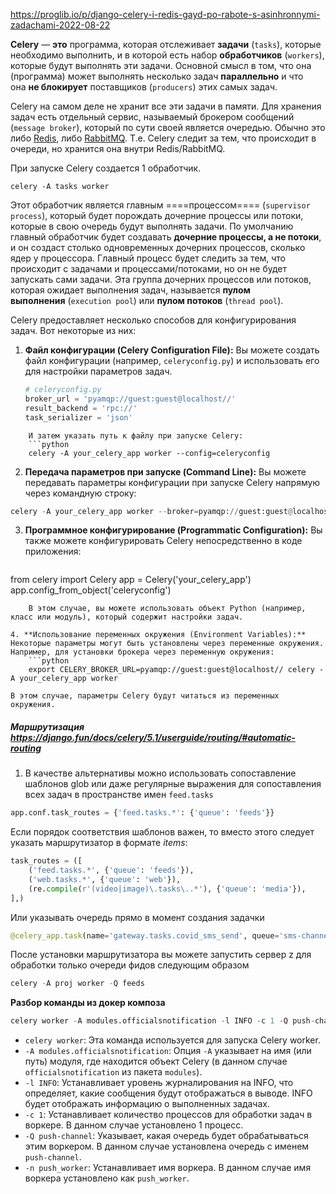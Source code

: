https://proglib.io/p/django-celery-i-redis-gayd-po-rabote-s-asinhronnymi-zadachami-2022-08-22

**Celery** — **это** программа, которая отслеживает **задачи** (`tasks`), которые необходимо выполнить, и в которой есть набор **обработчиков** (`workers`), которые будут выполнять эти задачи. Основной смысл в том, что она (программа) может выполнять несколько задач **параллельно** и что она **не блокирует** поставщиков (`producers`) этих самых задач.

Celery на самом деле не хранит все эти задачи в памяти. Для хранения задач есть отдельный сервис, называемый брокером сообщений (`message broker`), который по сути своей является очередью. Обычно это либо [Redis](https://redis.io/), либо [RabbitMQ](https://www.rabbitmq.com/). Т.е. Celery следит за тем, что происходит в очереди, но хранится она внутри Redis/RabbitMQ.

При запуске Celery создается 1 обработчик.

```
celery -A tasks worker
```

Этот обработчик является главным ====процессом==== (`supervisor process`), который будет порождать дочерние процессы или потоки, которые в свою очередь будут выполнять задачи. По умолчанию главный обработчик будет создавать **дочерние процессы, а не потоки**, и он создаст столько одновременных дочерних процессов, сколько ядер у процессора. Главный процесс будет следить за тем, что происходит с задачами и процессами/потоками, но он не будет запускать сами задачи. Эта группа дочерних процессов или потоков, которая ожидает выполнения задач, называется **пулом выполнения** (`execution pool`) или **пулом потоков** (`thread pool`).


Celery предоставляет несколько способов для конфигурирования задач. Вот некоторые из них:

1. **Файл конфигурации (Celery Configuration File):** Вы можете создать файл конфигурации (например, `celeryconfig.py`) и использовать его для настройки параметров задач.
	```python
	# celeryconfig.py
	broker_url = 'pyamqp://guest:guest@localhost//'
	result_backend = 'rpc://'
	task_serializer = 'json'

```
	И затем указать путь к файлу при запуске Celery:
	```python
	celery -A your_celery_app worker --config=celeryconfig
```

2. **Передача параметров при запуске (Command Line):** Вы можете передавать параметры конфигурации при запуске Celery напрямую через командную строку:
```python
celery -A your_celery_app worker --broker=pyamqp://guest:guest@localhost//
```
3. **Программное конфигурирование (Programmatic Configuration):** Вы также можете конфигурировать Celery непосредственно в коде приложения:
	```python
from celery import Celery app = Celery('your_celery_app') app.config_from_object('celeryconfig')
```
	В этом случае, вы можете использовать объект Python (например, класс или модуль), который содержит настройки задач.

4. **Использование переменных окружения (Environment Variables):** Некоторые параметры могут быть установлены через переменные окружения. Например, для установки брокера через переменную окружения:
	```python
	export CELERY_BROKER_URL=pyamqp://guest:guest@localhost// celery -A your_celery_app worker
```
	В этом случае, параметры Celery будут читаться из переменных окружения.

 
 
 
#####  **Маршрутизация** https://django.fun/docs/celery/5.1/userguide/routing/#automatic-routing

1. В качестве альтернативы можно использовать сопоставление шаблонов glob или даже регулярные выражения для сопоставления всех задач в пространстве имен `feed.tasks`
```python
app.conf.task_routes = {'feed.tasks.*': {'queue': 'feeds'}}
```
Если порядок соответствия шаблонов важен, то вместо этого следует указать маршрутизатор в формате _items_:
```python
task_routes = ([
    ('feed.tasks.*', {'queue': 'feeds'}),
    ('web.tasks.*', {'queue': 'web'}),
    (re.compile(r'(video|image)\.tasks\..*'), {'queue': 'media'}),
],)
```
Или указывать очередь прямо в момент создания задачки
```python
@celery_app.task(name='gateway.tasks.covid_sms_send', queue='sms-channel')
```

После установки маршрутизатора вы можете запустить сервер z для обработки только очереди фидов следующим образом
```python
celery -A proj worker -Q feeds
```

**Разбор команды из докер композа**
```python
celery worker -A modules.officialsnotification -l INFO -c 1 -Q push-channel -n push_worker
```
- `celery worker`: Эта команда используется для запуска Celery worker.
- `-A modules.officialsnotification`: Опция `-A` указывает на имя (или путь) модуля, где находится объект Celery (в данном случае `officialsnotification` из пакета `modules`).
- `-l INFO`: Устанавливает уровень журналирования на INFO, что определяет, какие сообщения будут отображаться в выводе. INFO будет отображать информацию о выполненных задачах.
- `-c 1`: Устанавливает количество процессов для обработки задач в воркере. В данном случае установлено 1 процесс.
- `-Q push-channel`: Указывает, какая очередь будет обрабатываться этим воркером. В данном случае установлена очередь с именем `push-channel`.
- `-n push_worker`: Устанавливает имя воркера. В данном случае имя воркера установлено как `push_worker`.